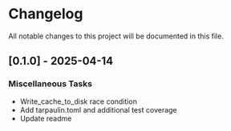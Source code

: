 # Changelog

All notable changes to this project will be documented in this file.

## [0.1.0] - 2025-04-14

### Miscellaneous Tasks

- Write_cache_to_disk race condition
- Add tarpaulin.toml and additional test coverage
- Update readme

<!-- generated by git-cliff -->
